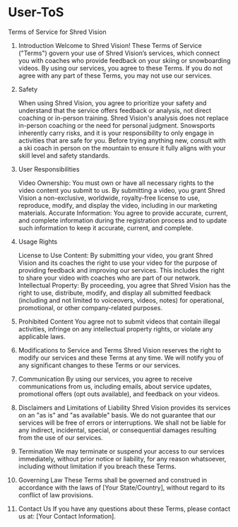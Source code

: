 # User-ToS
Terms of Service for Shred Vision

1. Introduction
Welcome to Shred Vision! These Terms of Service ("Terms") govern your use of Shred Vision’s services, which connect you with coaches who provide feedback on your skiing or snowboarding videos. By using our services, you agree to these Terms. If you do not agree with any part of these Terms, you may not use our services.

2. Safety

    When using Shred Vision, you agree to prioritize your safety and understand that the service offers feedback or analysis, not direct coaching or in-person training.
    Shred Vision's analysis does not replace in-person coaching or the need for personal judgment. Snowsports inherently carry risks, and it is your responsibility to only engage in activities that are safe for you.
    Before trying anything new, consult with a ski coach in person on the mountain to ensure it fully aligns with your skill level and safety standards.

3. User Responsibilities

    Video Ownership: You must own or have all necessary rights to the video content you submit to us. By submitting a video, you grant Shred Vision a non-exclusive, worldwide, royalty-free license to use, reproduce, modify, and display the video, including in our marketing materials.
    Accurate Information: You agree to provide accurate, current, and complete information during the registration process and to update such information to keep it accurate, current, and complete.

4. Usage Rights

    License to Use Content: By submitting your video, you grant Shred Vision and its coaches the right to use your video for the purpose of providing feedback and improving our services. This includes the right to share your video with coaches who are part of our network.
    Intellectual Property: By proceeding, you agree that Shred Vision has the right to use, distribute, modify, and display all submitted feedback (including and not limited to voiceovers, videos, notes) for operational, promotional, or other company-related purposes.

5. Prohibited Content
You agree not to submit videos that contain illegal activities, infringe on any intellectual property rights, or violate any applicable laws.

6. Modifications to Service and Terms
Shred Vision reserves the right to modify our services and these Terms at any time. We will notify you of any significant changes to these Terms or our services.

7. Communication
By using our services, you agree to receive communications from us, including emails, about service updates, promotional offers (opt outs available), and feedback on your videos.

8. Disclaimers and Limitations of Liability
Shred Vision provides its services on an "as is" and "as available" basis. We do not guarantee that our services will be free of errors or interruptions. We shall not be liable for any indirect, incidental, special, or consequential damages resulting from the use of our services.

9. Termination
We may terminate or suspend your access to our services immediately, without prior notice or liability, for any reason whatsoever, including without limitation if you breach these Terms.

10. Governing Law
These Terms shall be governed and construed in accordance with the laws of [Your State/Country], without regard to its conflict of law provisions.

11. Contact Us
If you have any questions about these Terms, please contact us at: [Your Contact Information].
